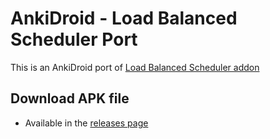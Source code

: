 # AnkiDroid - Load Balanced Scheduler Port

This is an AnkiDroid port of [Load Balanced Scheduler addon](https://github.com/xquercus/load-balanced-scheduler)

## Download APK file
* Available in the [releases page](https://github.com/kuroahna/Anki-Android/releases)
